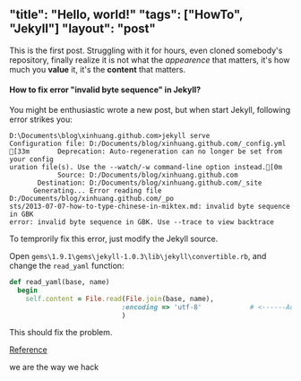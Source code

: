 "title": "Hello, world!"
"tags": ["HowTo", "Jekyll"]
"layout": "post"
---

This is the first post. Struggling with it for hours, even cloned somebody's
repository, finally realize it is not what the *appearence* that matters, it's
how much you **value** it, it's the **content** that matters.

#### How to fix error "invalid byte sequence" in Jekyll?

You might be enthusiastic wrote a new post, but when start Jekyll, following
error strikes you:

```DOS
D:\Documents\blog\xinhuang.github.com>jekyll serve
Configuration file: D:/Documents/blog/xinhuang.github.com/_config.yml
[33m       Deprecation: Auto-regeneration can no longer be set from your config
uration file(s). Use the --watch/-w command-line option instead.[0m
            Source: D:/Documents/blog/xinhuang.github.com
       Destination: D:/Documents/blog/xinhuang.github.com/_site
      Generating... Error reading file D:/Documents/blog/xinhuang.github.com/_po
sts/2013-07-07-how-to-type-chinese-in-miktex.md: invalid byte sequence in GBK
error: invalid byte sequence in GBK. Use --trace to view backtrace
```

To temprorily fix this error, just modify the Jekyll source.

Open `gems\1.9.1\gems\jekyll-1.0.3\lib\jekyll\convertible.rb`, and change the
`read_yaml` function:

```ruby
def read_yaml(base, name)
  begin
    self.content = File.read(File.join(base, name),
                            :encoding => 'utf-8'            # <------Add this
                            )
```

This should fix the problem.

[Reference](http://liufeiyu.cn/github/2012/12/04/how-to-use-git-to-post-articles.html)

we are the way we hack
